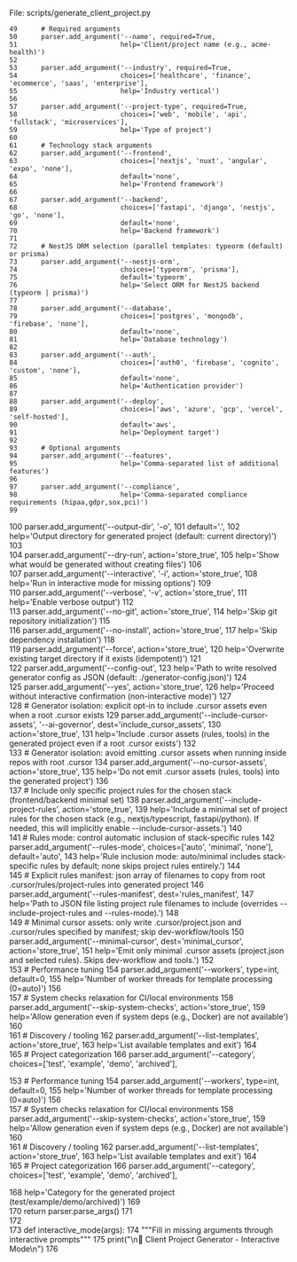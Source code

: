 File: scripts/generate_client_project.py

    49	    # Required arguments
    50	    parser.add_argument('--name', required=True,
    51	                        help='Client/project name (e.g., acme-health)')
    52	    
    53	    parser.add_argument('--industry', required=True,
    54	                        choices=['healthcare', 'finance', 'ecommerce', 'saas', 'enterprise'],
    55	                        help='Industry vertical')
    56	    
    57	    parser.add_argument('--project-type', required=True,
    58	                        choices=['web', 'mobile', 'api', 'fullstack', 'microservices'],
    59	                        help='Type of project')
    60	    
    61	    # Technology stack arguments
    62	    parser.add_argument('--frontend',
    63	                        choices=['nextjs', 'nuxt', 'angular', 'expo', 'none'],
    64	                        default='none',
    65	                        help='Frontend framework')
    66	    
    67	    parser.add_argument('--backend',
    68	                        choices=['fastapi', 'django', 'nestjs', 'go', 'none'],
    69	                        default='none',
    70	                        help='Backend framework')
    71	    
    72	    # NestJS ORM selection (parallel templates: typeorm (default) or prisma)
    73	    parser.add_argument('--nestjs-orm',
    74	                        choices=['typeorm', 'prisma'],
    75	                        default='typeorm',
    76	                        help='Select ORM for NestJS backend (typeorm | prisma)')
    77	    
    78	    parser.add_argument('--database',
    79	                        choices=['postgres', 'mongodb', 'firebase', 'none'],
    80	                        default='none',
    81	                        help='Database technology')
    82	    
    83	    parser.add_argument('--auth',
    84	                        choices=['auth0', 'firebase', 'cognito', 'custom', 'none'],
    85	                        default='none',
    86	                        help='Authentication provider')
    87	    
    88	    parser.add_argument('--deploy',
    89	                        choices=['aws', 'azure', 'gcp', 'vercel', 'self-hosted'],
    90	                        default='aws',
    91	                        help='Deployment target')
    92	    
    93	    # Optional arguments
    94	    parser.add_argument('--features',
    95	                        help='Comma-separated list of additional features')
    96	    
    97	    parser.add_argument('--compliance',
    98	                        help='Comma-separated compliance requirements (hipaa,gdpr,sox,pci)')
    99	    
   100	    parser.add_argument('--output-dir', '-o',
   101	                        default='.',
   102	                        help='Output directory for generated project (default: current directory)')
   103	    
   104	    parser.add_argument('--dry-run', action='store_true',
   105	                        help='Show what would be generated without creating files')
   106	    
   107	    parser.add_argument('--interactive', '-i', action='store_true',
   108	                        help='Run in interactive mode for missing options')
   109	    
   110	    parser.add_argument('--verbose', '-v', action='store_true',
   111	                        help='Enable verbose output')
   112	    
   113	    parser.add_argument('--no-git', action='store_true',
   114	                        help='Skip git repository initialization')
   115	    
   116	    parser.add_argument('--no-install', action='store_true',
   117	                        help='Skip dependency installation')
   118	
   119	    parser.add_argument('--force', action='store_true',
   120	                        help='Overwrite existing target directory if it exists (idempotent)')
   121	
   122	    parser.add_argument('--config-out',
   123	                        help='Path to write resolved generator config as JSON (default: ./generator-config.json)')
   124	
   125	    parser.add_argument('--yes', action='store_true',
   126	                        help='Proceed without interactive confirmation (non-interactive mode)')
   127	
   128	    # Generator isolation: explicit opt-in to include .cursor assets even when a root .cursor exists
   129	    parser.add_argument('--include-cursor-assets', '--ai-governor', dest='include_cursor_assets',
   130	                        action='store_true',
   131	                        help='Include .cursor assets (rules, tools) in the generated project even if a root .cursor exists')
   132	
   133	    # Generator isolation: avoid emitting .cursor assets when running inside repos with root .cursor
   134	    parser.add_argument('--no-cursor-assets', action='store_true',
   135	                        help='Do not emit .cursor assets (rules, tools) into the generated project')
   136	    
   137	    # Include only specific project rules for the chosen stack (frontend/backend minimal set)
   138	    parser.add_argument('--include-project-rules', action='store_true',
   139	                        help='Include a minimal set of project rules for the chosen stack (e.g., nextjs/typescript, fastapi/python). If needed, this will implicitly enable --include-cursor-assets.')
   140	
   141	    # Rules mode: control automatic inclusion of stack-specific rules
   142	    parser.add_argument('--rules-mode', choices=['auto', 'minimal', 'none'], default='auto',
   143	                        help='Rule inclusion mode: auto/minimal includes stack-specific rules by default; none skips project rules entirely.')
   144	    
   145	    # Explicit rules manifest: json array of filenames to copy from root .cursor/rules/project-rules into generated project
   146	    parser.add_argument('--rules-manifest', dest='rules_manifest',
   147	                        help='Path to JSON file listing project rule filenames to include (overrides --include-project-rules and --rules-mode).')
   148	    
   149	    # Minimal cursor assets: only write .cursor/project.json and .cursor/rules specified by manifest; skip dev-workflow/tools
   150	    parser.add_argument('--minimal-cursor', dest='minimal_cursor', action='store_true',
   151	                        help='Emit only minimal .cursor assets (project.json and selected rules). Skips dev-workflow and tools.')
   152	    
   153	    # Performance tuning
   154	    parser.add_argument('--workers', type=int, default=0,
   155	                        help='Number of worker threads for template processing (0=auto)')
   156	
   157	    # System checks relaxation for CI/local environments
   158	    parser.add_argument('--skip-system-checks', action='store_true',
   159	                        help='Allow generation even if system deps (e.g., Docker) are not available')
   160	    
   161	    # Discovery / tooling
   162	    parser.add_argument('--list-templates', action='store_true',
   163	                        help='List available templates and exit')
   164	    
   165	    # Project categorization
   166	    parser.add_argument('--category', choices=['test', 'example', 'demo', 'archived'], 

   153	    # Performance tuning
   154	    parser.add_argument('--workers', type=int, default=0,
   155	                        help='Number of worker threads for template processing (0=auto)')
   156	
   157	    # System checks relaxation for CI/local environments
   158	    parser.add_argument('--skip-system-checks', action='store_true',
   159	                        help='Allow generation even if system deps (e.g., Docker) are not available')
   160	    
   161	    # Discovery / tooling
   162	    parser.add_argument('--list-templates', action='store_true',
   163	                        help='List available templates and exit')
   164	    
   165	    # Project categorization
   166	    parser.add_argument('--category', choices=['test', 'example', 'demo', 'archived'], 

   168	                        help='Category for the generated project (test/example/demo/archived)')
   169	    
   170	    return parser.parse_args()
   171	
   172	
   173	def interactive_mode(args):
   174	    """Fill in missing arguments through interactive prompts"""
   175	    print("\n🚀 Client Project Generator - Interactive Mode\n")
   176	    
